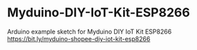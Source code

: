 # Myduino-DIY-IoT-Kit-ESP8266
Arduino example sketch for Myduino DIY IoT Kit ESP8266 https://bit.ly/myduino-shopee-diy-iot-kit-esp8266
